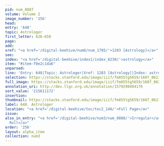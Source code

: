 ```yaml
---
pid: num_0887
volume: Volume 2
image_number: '156'
head:
entry: '648'
topic: Astrologer
first_letter: 626-650
page:
add:
xref: "<a href='/digital-beehive/num6/num_1785/'>1283 [Astrology]</a>"
see:
index: "<a href='/digital-beehive/index1/index_0230/'>astrology</a>"
item: "#item-f0e2c1da6"
unparsed:
line: 'Entry: 648|Topic: Astrologer|Xref: 1283 [Astrology]|Index: astrology|#item-f0e2c1da6'
selection: https://stacks.stanford.edu/image/iiif/fm855tg5659/1607_0623/877,1172,2862,660/full/0/default.jpg
full_image: https://stacks.stanford.edu/image/iiif/fm855tg5659/1607_0623/full/full/0/default.jpg
annotation_uri: http://dev.llgc.org.uk/annotation/1579290404176
sort_value: '215611172'
insertion:
thumbnail: https://stacks.stanford.edu/image/iiif/fm855tg5659/1607_0623/877,1172,600,180/250,/0/default.jpg
label: 648. Astrologer
location: "<a href='/digital-beehive/toc/toc2_146/'>Full Page</a>"
issue:
also_in_entry: "<a href='/digital-beehive/num3/num_0888/'>Irregular</a>|<a href='/digital-beehive/num3/num_0889/'>To
  Roll</a>"
order: '256'
layout: alpha_item
collection: num3
---
```

